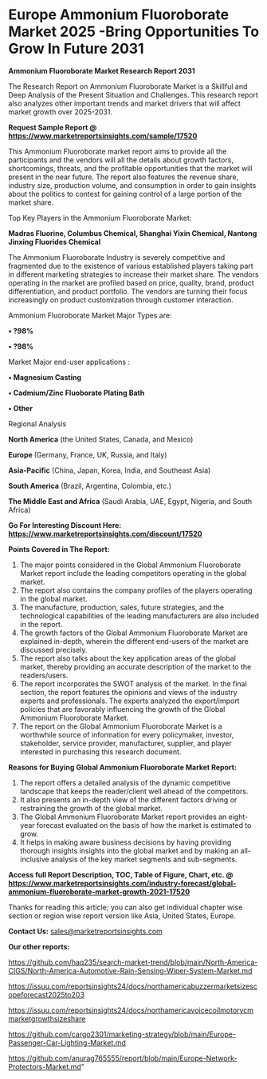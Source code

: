 # Europe Ammonium Fluoroborate Market 2025 -Bring Opportunities To Grow In Future 2031
<strong>Ammonium Fluoroborate Market Research Report 2031</strong>

The Research Report on Ammonium Fluoroborate Market is a Skillful and Deep Analysis of the Present Situation and Challenges. This research report also analyzes other important trends and market drivers that will affect market growth over 2025-2031.

<strong>Request Sample Report @ <a href=https://www.marketreportsinsights.com/sample/17520>https://www.marketreportsinsights.com/sample/17520</a></strong>

This Ammonium Fluoroborate market report aims to provide all the participants and the vendors will all the details about growth factors, shortcomings, threats, and the profitable opportunities that the market will present in the near future. The report also features the revenue share, industry size, production volume, and consumption in order to gain insights about the politics to contest for gaining control of a large portion of the market share.

Top Key Players in the Ammonium Fluoroborate Market:

<strong>Madras Fluorine, Columbus Chemical, Shanghai Yixin Chemical, Nantong Jinxing Fluorides Chemical</strong>

The Ammonium Fluoroborate Industry is severely competitive and fragmented due to the existence of various established players taking part in different marketing strategies to increase their market share. The vendors operating in the market are profiled based on price, quality, brand, product differentiation, and product portfolio. The vendors are turning their focus increasingly on product customization through customer interaction.

Ammonium Fluoroborate Market Major Types are:

<strong>• ?98%

• ?98%</strong>

Market Major end-user applications :

<strong>• Magnesium Casting

• Cadmium/Zinc Fluoborate Plating Bath

• Other</strong>

Regional Analysis

</u><strong><b>North America</b></strong> (the United States, Canada, and Mexico)

<strong><b>Europe </b></strong>(Germany, France, UK, Russia, and Italy)

<strong><b>Asia-Pacific</b></strong> (China, Japan, Korea, India, and Southeast Asia)

<strong><b>South America</b></strong> (Brazil, Argentina, Colombia, etc.)

<strong><b>The Middle East and Africa</b></strong> (Saudi Arabia, UAE, Egypt, Nigeria, and South Africa)

<strong>Go For Interesting Discount Here: <a href=https://www.marketreportsinsights.com/discount/17520>https://www.marketreportsinsights.com/discount/17520</a></strong>

<strong>Points Covered in The Report:</strong>
<ol>
  <li>The major points considered in the Global Ammonium Fluoroborate Market report include the leading competitors operating in the global market.</li>
  <li>The report also contains the company profiles of the players operating in the global market.</li>
  <li>The manufacture, production, sales, future strategies, and the technological capabilities of the leading manufacturers are also included in the report.</li>
  <li>The growth factors of the Global Ammonium Fluoroborate Market are explained in-depth, wherein the different end-users of the market are discussed precisely.</li>
  <li>The report also talks about the key application areas of the global market, thereby providing an accurate description of the market to the readers/users.</li>
  <li>The report incorporates the SWOT analysis of the market. In the final section, the report features the opinions and views of the industry experts and professionals. The experts analyzed the export/import policies that are favorably influencing the growth of the Global Ammonium Fluoroborate Market.</li>
  <li>The report on the Global Ammonium Fluoroborate Market is a worthwhile source of information for every policymaker, investor, stakeholder, service provider, manufacturer, supplier, and player interested in purchasing this research document.</li>
</ol>
<strong>Reasons for Buying Global Ammonium Fluoroborate Market Report:</strong>

<ol>
  <li>The report offers a detailed analysis of the dynamic competitive landscape that keeps the reader/client well ahead of the competitors.</li>
  <li>It also presents an in-depth view of the different factors driving or restraining the growth of the global market.</li>
  <li>The Global Ammonium Fluoroborate Market report provides an eight-year forecast evaluated on the basis of how the market is estimated to grow.</li>
  <li>It helps in making aware business decisions by having providing thorough insights insights into the global market and by making an all-inclusive analysis of the key market segments and sub-segments.</li>
</ol>
<strong>Access full Report Description, TOC, Table of Figure, Chart, etc. @ <a href=https://www.marketreportsinsights.com/industry-forecast/global-ammonium-fluoroborate-market-growth-2021-17520>https://www.marketreportsinsights.com/industry-forecast/global-ammonium-fluoroborate-market-growth-2021-17520</a></strong>


Thanks for reading this article; you can also get individual chapter wise section or region wise report version like Asia, United States, Europe.

<strong>Contact Us:</strong>
sales@marketreportsinsights.com

<strong>Our other reports:</strong>

<a href=https://github.com/haq235/search-market-trend/blob/main/North-America-CIGS/North-America-Automotive-Rain-Sensing-Wiper-System-Market.md>https://github.com/haq235/search-market-trend/blob/main/North-America-CIGS/North-America-Automotive-Rain-Sensing-Wiper-System-Market.md</a>

<a href=https://issuu.com/reportsinsights24/docs/northamericabuzzermarketsizescopeforecast2025to203>https://issuu.com/reportsinsights24/docs/northamericabuzzermarketsizescopeforecast2025to203</a>

<a href=https://issuu.com/reportsinsights24/docs/northamericavoicecoilmotorvcmmarketgrowthsizeshare>https://issuu.com/reportsinsights24/docs/northamericavoicecoilmotorvcmmarketgrowthsizeshare</a>

<a href=https://github.com/cargo2301/marketing-strategy/blob/main/Europe-Passenger-Car-Lighting-Market.md>https://github.com/cargo2301/marketing-strategy/blob/main/Europe-Passenger-Car-Lighting-Market.md</a>

<a href=https://github.com/anurag765555/report/blob/main/Europe-Network-Protectors-Market.md>https://github.com/anurag765555/report/blob/main/Europe-Network-Protectors-Market.md</a>"
